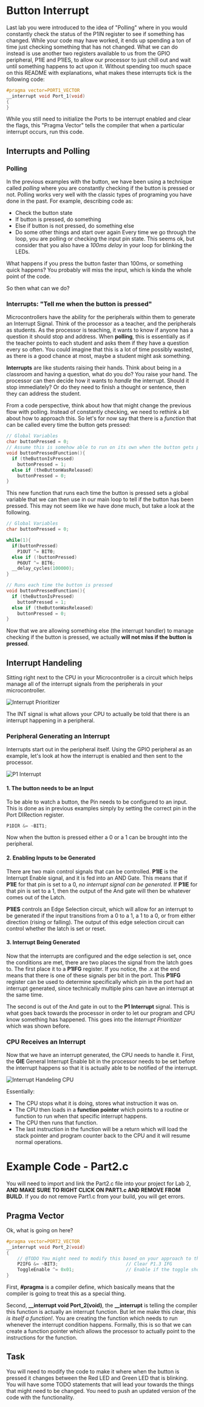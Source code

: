 # Button Interrupt
Last lab you were introduced to the idea of "Polling" where in you would constantly check the status of the P1IN register to see if something has changed. While your code may have worked, it ends up spending a ton of time just checking something that has not changed. What we can do instead is use another two registers available to us from the GPIO peripheral, P1IE and P1IES, to allow our processor to just chill out and wait until something happens to act upon it. Without spending too much space on this README with explanations, what makes these interrupts tick is the following code:

```c
#pragma vector=PORT1_VECTOR
__interrupt void Port_1(void)
{
}
```

While you still need to initialize the Ports to be interrupt enabled and clear the flags, this "Pragma Vector" tells the compiler that when a particular interrupt occurs, run this code.

## Interrupts and Polling
### Polling
In the previous examples with the button, we have been using a technique called *polling* where you are constantly checking if the button is pressed or not. Polling works very well with the classic types of programing you have done in the past. For example, describing code as:
- Check the button state
- If button is pressed, do something
- Else if button is not pressed, do something else
- Do some other things and start over again
Every time we go through the loop, you are polling or checking the input pin state. This seems ok, but consider that you also have a _100ms delay_ in your loop for blinking the LEDs.

What happens if you press the button faster than 100ms, or something quick happens? You probably will miss the input, which is kinda the whole point of the code.

So then what can we do?

### Interrupts: "Tell me when the button is pressed"
Microcontrollers have the ability for the peripherals within them to generate an Interrupt Signal. Think of the processor as a teacher, and the peripherals as students. As the processor is teaching, it wants to know if anyone has a question it should stop and address. When **polling**, this is essentially as if the teacher points to each student and asks them if they have a question every so often. You could imagine that this is a lot of time possibly wasted, as there is a good chance at most, maybe a student might ask something.

**Interrupts** are like students raising their hands. Think about being in a classroom and having a question, what do you do? You raise your hand. The processor can then decide how it wants to _handle_ the interrupt. Should it stop immediately? Or do they need to finish a thought or sentence, then they can address the student.

From a code perspective, think about how that might change the previous flow with polling. Instead of constantly checking, we need to rethink a bit about how to approach this. So let's for now say that there is a _function_ that can be called every time the button gets pressed:
```c
// Global Variables
char buttonPressed = 0;
// Assume this is somehow able to run on its own when the button gets pressed.
void buttonPressedFunction(){
  if (theButtonIsPressed)
    buttonPressed = 1;
  else if (theButtonWasReleased)
    buttonPressed = 0;
}
```
This new function that runs each time the button is pressed sets a global variable that we can then use in our main loop to tell if the button has been pressed. This may not seem like we have done much, but take a look at the following.

```c
// Global Variables
char buttonPressed = 0;

while(1){
  if(buttonPressed)
    P1OUT ^= BIT0;
  else if (!buttonPressed)
    P6OUT ^= BIT6;
  __delay_cycles(100000);
}

// Runs each time the button is pressed
void buttonPressedFunction(){
  if (theButtonIsPressed)
    buttonPressed = 1;
  else if (theButtonWasReleased)
    buttonPressed = 0;
}

```
Now that we are allowing something else (the interrupt handler) to manage checking if the button is pressed, we actually **will not miss if the button is pressed**.

## Interrupt Handeling
Sitting right next to the CPU in your Microcontroller is a circuit which helps manage all of the interrupt signals from the peripherals in your microcontroller.

![Interrupt Prioritizer](https://gyazo.com/8b1680adafedd6082f7b4fb7b047e98d.png)

The INT signal is what allows your CPU to actually be told that there is an interrupt happening in a peripheral.

### Peripheral Generating an Interrupt

Interrupts start out in the peripheral itself. Using the GPIO peripheral as an example, let's look at how the interrupt is enabled and then sent to the processor.

![P1 Interrupt](https://i.gyazo.com/63c30393ec86ae4b84922ec10b623b97.png)

#### 1. The button needs to be an Input
To be able to watch a button, the Pin needs to be configured to an input. This is done as in previous examples simply by setting the correct pin in the Port DIRection register.
```c
P1DIR &= ~BIT1;
```
Now when the button is pressed either a 0 or a 1 can be brought into the peripheral.

#### 2. Enabling Inputs to be Generated
There are two main control signals that can be controlled. **P1IE** is the Interrupt Enable signal, and it is fed into an AND Gate. This means that if **P1IE** for that pin is set to a 0, _no interrupt signal can be generated_. If **P1IE** for that pin is set to a 1, then the output of the And gate will then be whatever comes out of the Latch.

**P1IES** controls an Edge Selection circuit, which will allow for an interrupt to be generated if the input transitions from a 0 to a 1, a 1 to a 0, or from either direction (rising or falling). The output of this edge selection circuit can control whether the latch is set or reset.

#### 3. Interrupt Being Generated
Now that the interrupts are configured and the edge selection is set, once the conditions are met, there are two places the signal from the latch goes to. The first place it to a **P1IFG** register. If you notice, the .x at the end means that there is one of these signals per bit in the port. This **P1IFG** register can be used to determine specifically which pin in the port had an interrupt generated, since technically multiple pins can have an interrupt at the same time.

The second is out of the And gate in out to the **P1 Interrupt** signal. This is what goes back towards the processor in order to let our program and CPU know something has happened. This goes into the *Interrupt Prioritizer* which was shown before.

### CPU Receives an Interrupt
Now that we have an interrupt generated, the CPU needs to handle it. First, the **GIE** General Interrupt Enable bit in the processor needs to be set before the interrupt happens so that it is actually able to be notified of the interrupt.

![Interrupt Handeling CPU](https://i.gyazo.com/6d797c228213079c569e93a2492b6d37.png)

Essentially:
- The CPU stops what it is doing, stores what instruction it was on.
- The CPU then loads in a **function pointer** which points to a routine or function to run when that specific interrupt happens.
- The CPU then runs that function.
- The last instruction in the function will be a return which will load the stack pointer and program counter back to the CPU and it will resume normal operations.

# Example Code - Part2.c
You will need to import and link the Part2.c file into your project for Lab 2, **AND MAKE SURE TO RIGHT CLICK ON PART1.c AND REMOVE FROM BUILD**. If you do not remove Part1.c from your build, you will get errors.

## Pragma Vector
Ok, what is going on here?
```c
#pragma vector=PORT2_VECTOR
__interrupt void Port_2(void)
{
    // @TODO You might need to modify this based on your approach to the lab
    P2IFG &= ~BIT3;                         // Clear P1.3 IFG
    ToggleEnable ^= 0x01;                   // Enable if the toggle should be active
}
```
First, **#pragma** is a compiler define, which basically means that the compiler is going to treat this as a special thing.

Second, **__interrupt void Port_2(void)**, the **__interrupt** is telling the compiler this function is actually an interrupt function. But let me make this clear, *this is itself a function!*. You are creating the function which needs to run whenever the interrupt condition happens. Formally, this is so that we can create a function pointer which allows the processor to actually point to the instructions for the function.

## Task
You will need to modify the code to make it where when the button is pressed it changes between the Red LED and Green LED that is blinking. You will have some TODO statements that will lead your towards the things that might need to be changed. You need to push an updated version of the code with the functionality.
